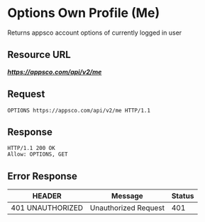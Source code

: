 # Options Own Profile (Me)

Returns appsco account options of currently logged in user

## Resource URL

___https://appsco.com/api/v2/me___


## Request
```.http
OPTIONS https://appsco.com/api/v2/me HTTP/1.1
```

## Response

```.http
HTTP/1.1 200 OK
Allow: OPTIONS, GET
```

## Error Response

|HEADER                         |Message                        |Status         |
|-------------------------------|-------------------------------|---------------|
|401 UNAUTHORIZED               |Unauthorized Request           |401            |